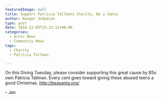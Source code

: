```yaml
---
featuredImage: null
title: Support Patricia Tallmans Charity, Be a Santa
author: Ranger 3ndymion
type: post
date: 2016-12-03T15:33:12+00:00
categories:
  - Actor News
  - Community News
tags:
  - Charity
  - Patricia Tallman

---
```

On this Giving Tuesday, please consider supporting this great cause by B5s own Patricia Tallman. Every cent goes toward giving these abused teens a good Christmas. http://beasanta.org/

&#8211; Jan
